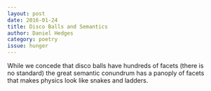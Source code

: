 ```yaml
---
layout: post 
date: 2016-01-24
title: Disco Balls and Semantics
author: Daniel Hedges
category: poetry
issue: hunger
---
```

While we concede that disco balls have hundreds of facets (there is  
no standard) the great semantic conundrum has a panoply of facets  
that makes physics look like snakes and ladders.